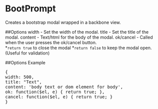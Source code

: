 BootPrompt
==========

Creates a bootstrap modal wrapped in a backbone view.

##Options
width - Set the width of the modal.
title - Set the title of the modal.
content - Text/html for the body of the modal.
ok/cancel - Called when the user presses the ok/cancel button. 
<br/>
  *`return true` to close the modal
  *`return false` to keep the modal open. (Useful for validation)


##Options Example
<pre>
{
width: 500,
title: "Text",
content: 'body text or dom element for body',
ok: function($el, e) { return true; },
cancel: function($el, e) { return true; }
}
</pre>